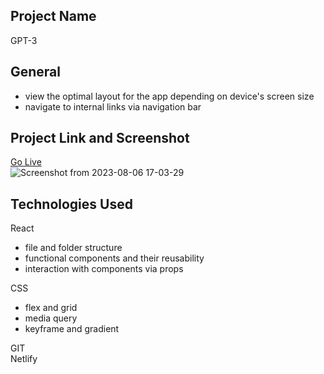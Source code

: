 ## Project Name 
GPT-3
## General  
- view the optimal layout for the app depending on device's screen size
- navigate to internal links via navigation bar
## Project Link and Screenshot  
[Go Live](https://gpt-3-deployed.netlify.app/)  
![Screenshot from 2023-08-06 17-03-29](https://github.com/bokhuuu/GPT-3/assets/126252413/9ac0ca38-a695-4362-8070-1b3ce284bb71)
## Technologies Used  
React  
 - file and folder structure
 - functional components and their reusability
 - interaction with components via props
   
CSS  
 * flex and grid  
 * media query
 * keyframe and gradient
   
GIT   
Netlify
